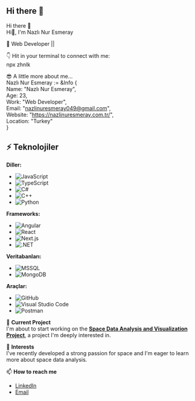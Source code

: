 ## Hi there 👋
Hi there 👋  
Hi👋, I'm Nazlı Nur Esmeray

💼 Web Developer ||  

👇 Hit in your terminal to connect with me:  
npx zhnlk  

😎 A little more about me...  
Nazlı Nur Esmeray := &Info {  
    Name: "Nazlı Nur Esmeray",  
    Age: 23,  
    Work: "Web Developer",  
    Email: "nazlinuresmeray049@gmail.com",  
    Website: "https://nazlinuresmeray.com.tr/",  
    Location: "Turkey"  
}  

## ⚡ Teknolojiler

**Diller:**
- ![JavaScript](https://img.shields.io/badge/JavaScript-%23323330.svg?style=flat&logo=javascript&logoColor=%F7DF1E)
- ![TypeScript](https://img.shields.io/badge/TypeScript-%23007ACC.svg?style=flat&logo=typescript&logoColor=white)
- ![C#](https://img.shields.io/badge/C%23-%23239120.svg?style=flat&logo=csharp&logoColor=white)
- ![C++](https://img.shields.io/badge/C%2B%2B-%2300599C.svg?style=flat&logo=cplusplus&logoColor=white)
- ![Python](https://img.shields.io/badge/Python-%233B74B1.svg?style=flat&logo=python&logoColor=white)

**Frameworks:**
- ![Angular](https://img.shields.io/badge/Angular-%23E23237.svg?style=flat&logo=angular&logoColor=white)
- ![React](https://img.shields.io/badge/React-%23282C34.svg?style=flat&logo=react&logoColor=61DAFB)
- ![Next.js](https://img.shields.io/badge/Next.js-%23000000.svg?style=flat&logo=next.js&logoColor=white)
- ![.NET](https://img.shields.io/badge/.NET-%23007ACC.svg?style=flat&logo=.net&logoColor=white)

**Veritabanları:**
- ![MSSQL](https://img.shields.io/badge/Microsoft%20SQL%20Server-%234F5A6A.svg?style=flat&logo=microsoftsqlserver&logoColor=white)
- ![MongoDB](https://img.shields.io/badge/MongoDB-%2347A248.svg?style=flat&logo=mongodb&logoColor=white)

**Araçlar:**
- ![GitHub](https://img.shields.io/badge/GitHub-%23121011.svg?style=flat&logo=github&logoColor=white)
- ![Visual Studio Code](https://img.shields.io/badge/Visual%20Studio%20Code-%23007ACC.svg?style=flat&logo=visualstudiocode&logoColor=white)
- ![Postman](https://img.shields.io/badge/Postman-%23FF6C37.svg?style=flat&logo=postman&logoColor=white)


🚀 **Current Project**  
I'm about to start working on the **[Space Data Analysis and Visualization Project](https://nazlinuresmeray.com.tr/space-data-analysis-and-visualization/)**, a project I'm deeply interested in.

🌌 **Interests**  
I've recently developed a strong passion for space and I'm eager to learn more about space data analysis.

📫 **How to reach me**  
- [LinkedIn](https://www.linkedin.com/in/nazl%C4%B1-nur-esmeray-155a36213/)  
- [Email](mailto:nazlinuresmeray049@gmail.com)  
